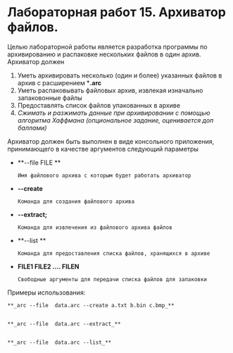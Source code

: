 <!-- Copy and paste the converted output. -->

<!-----
NEW: Check the "Suppress top comment" option to remove this info from the output.

Conversion time: 0.346 seconds.


Using this Markdown file:

1. Paste this output into your source file.
2. See the notes and action items below regarding this conversion run.
3. Check the rendered output (headings, lists, code blocks, tables) for proper
   formatting and use a linkchecker before you publish this page.

Conversion notes:

* Docs to Markdown version 1.0β29
* Mon Mar 15 2021 03:48:50 GMT-0700 (PDT)
* Source doc: Новый документ
----->



# Лабораторная работ 15. Архиватор файлов.

Целью лабораторной работы является разработка программы по архивированию и распаковке нескольких файлов в один архив. Архиватор должен



1. Уметь архивировать несколько (один и более) указанных файлов в архив с расширением ***.arc**
2. Уметь распаковывать файловых архив, извлекая изначально запаковонные файлы
3. Предоставлять список файлов упакованных в архиве
4. _Сжимать и разжимать данные при архивировании  с помощью алгоритма Хаффмана (опциональное задание, оценивается доп баллами)_

Архиватор должен быть выполнен в виде консольного приложения, принимающего в качестве аргументов следующий параметры



*   **--file  FILE **

        Имя файлового архива с которым будет работать архиватор

*   **--create** 

        Команда для создания файлового архива

*   **--extract;**

        Команда для извлечения из файлового архива файлов

*   **--list **

        Команда для предоставления списка файлов, хранящихся в архиве

*   **FILE1 FILE2 …. FILEN**

        Свободные аргументы для передачи списка файлов для запаковки


Примеры использования:


    **_arc --file  data.arc --create a.txt b.bin c.bmp_**


    **_arc --file  data.arc --extract_**


    **_arc --file  data.arc --list_**
